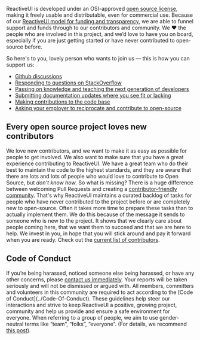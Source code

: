 <p>
ReactiveUI is developed under an OSI-approved <a href="https://github.com/reactiveui/ReactiveUI/blob/main/LICENSE">open source license</a>, making it freely usable and distributable, even for commercial use. Because of our <a href="https://github.com/sponsors/reactivemarbles">ReactiveUI model for funding and transparency</a>, we are able to funnel support and funds through to our contributors and community. We ❤ the people who are involved in this project, and we’d love to have you on board, especially if you are just getting started or have never contributed to open-source before.
</p>

<p>
So here's to you, lovely person who wants to join us — this is how you can support us:
</p>

<ul>
    <li>
        <a href="https://github.com/reactiveui/ReactiveUI/discussions" target="_blank">Github discussions</a>
    </li>
    <li>
        <a href="https://stackoverflow.com/questions/tagged/reactiveui" target="_blank">Responding to questions on StackOverflow</a>
    </li>
    <li>
        <a href="https://ericsink.com/entries/dont_use_rxui.html" target="_blank">Passing on knowledge and teaching the next generation of developers</a>
    </li>
    <li>
        <a href="~/docs/index.md" target="_blank">Submitting documentation updates where you see fit or lacking</a>
    </li>
    <li>
        <a href="https://github.com/reactiveui/ReactiveUI">Making contributions to the code base</a>
    </li>
    <li>
        <a href="https://github.com/github/balanced-employee-ip-agreement" target="_blank">Asking your employer to reciprocate and contribute to open-source</a>
    </li>
</ul>

<h2> Every open source project loves new contributors </h2>
<p>
    We love new contributors, and we want to make it as easy as possible for people to get involved.
    We also want to make sure that you have a great experience contributing to ReactiveUI.
    We have a great team who do their best to maintain the code to the highest standards, and they are aware that there are lots and lots of people who would love to contribute to Open Source, but <i>don't know how</i>.
    So what is missing?
    There is a huge difference between welcoming Pull Requests and creating a <a href="https://lwn.net/Articles/688542/" target="_blank">contributor-friendly community</a>.
    That's why ReactiveUI maintains a curated backlog of tasks for people who have never contributed to the project before or are completely new to open-source</a>.
    Often it takes more time to prepare these tasks than to actually implement them.
    We do this because of the message it sends to someone who is new to the project.
    It shows that we clearly care about people coming here, that we want them to succeed and that we are here to help.
    We invest in you, in hope that you will stick around and pay it forward when you are ready.
    Check out the <a href="https://github.com/reactiveui/ReactiveUI/graphs/contributors">current list of contributors</a>.
</p>

<h2>Code of Conduct</h2>
<p>
    If you’re being harassed, noticed someone else being harassed, or have any other concerns, please <a href="mailto:hello@reactiveui.net">contact us immediately</a>. Your reports will be taken seriously and will not be dismissed or argued with. All members, committers and volunteers in this community are required to act according to the [Code of Conduct](../Code-Of-Conduct). These guidelines help steer our interactions and strive to keep ReactiveUI a positive, growing project, community and help us provide and ensure a safe environment for everyone. When referring to a group of people, we aim to use gender-neutral terms like “team”, “folks”, “everyone”. (For details, we recommend <a href="https://modelviewculture.com/pieces/gendered-language-feature-or-bug-in-software-documentation" target="_blank">this post</a>).
</p>
